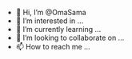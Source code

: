 - 👋 Hi, I’m @OmaSama
- 👀 I’m interested in ...
- 🌱 I’m currently learning ...
- 💞️ I’m looking to collaborate on ...
- 📫 How to reach me ...

<!---
OmaSama/OmaSama is a ✨ special ✨ repository because its `README.md` (this file) appears on your GitHub profile.
You can click the Preview link to take a look at your changes.
--->
